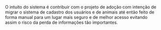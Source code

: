 O intuito do sistema é contribuir com o projeto de adoção com intenção de migrar o sistema de cadastro dos usuários e de animais até então feito de forma manual para um lugar mais seguro e de melhor acesso evitando assim o risco da perda de informações tão importantes.